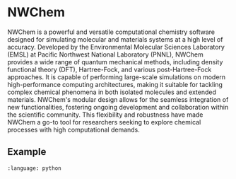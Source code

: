 # NWChem

NWChem is a powerful and versatile computational chemistry software designed for
simulating molecular and materials systems at a high level of accuracy. Developed
by the Environmental Molecular Sciences Laboratory (EMSL) at Pacific Northwest
National Laboratory (PNNL), NWChem provides a wide range of quantum mechanical
methods, including density functional theory (DFT), Hartree-Fock, and various
post-Hartree-Fock approaches. It is capable of performing large-scale simulations
on modern high-performance computing architectures, making it suitable for
tackling complex chemical phenomena in both isolated molecules and extended
materials. NWChem's modular design allows for the seamless integration of new
functionalities, fostering ongoing development and collaboration within the
scientific community. This flexibility and robustness have made NWChem a go-to
tool for researchers seeking to explore chemical processes with high computational
demands.

## Example

```{literalinclude} ../../examples/nwchem/nwchem.py
:language: python
```
